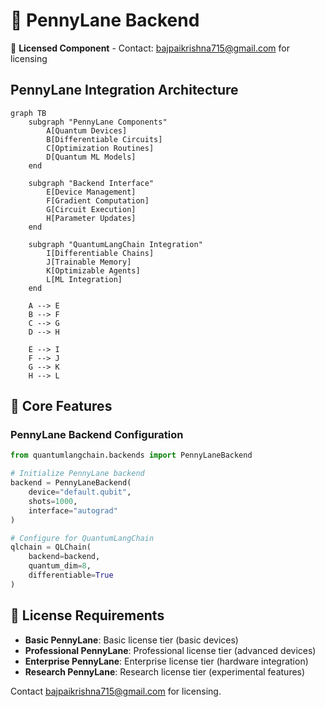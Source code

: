 # 🌊 PennyLane Backend

🔐 **Licensed Component** - Contact: [bajpaikrishna715@gmail.com](mailto:bajpaikrishna715@gmail.com) for licensing

## PennyLane Integration Architecture

```mermaid
graph TB
    subgraph "PennyLane Components"
        A[Quantum Devices]
        B[Differentiable Circuits]
        C[Optimization Routines]
        D[Quantum ML Models]
    end
    
    subgraph "Backend Interface"
        E[Device Management]
        F[Gradient Computation]
        G[Circuit Execution]
        H[Parameter Updates]
    end
    
    subgraph "QuantumLangChain Integration"
        I[Differentiable Chains]
        J[Trainable Memory]
        K[Optimizable Agents]
        L[ML Integration]
    end
    
    A --> E
    B --> F
    C --> G
    D --> H
    
    E --> I
    F --> J
    G --> K
    H --> L
```

## 🌟 Core Features

### PennyLane Backend Configuration

```python
from quantumlangchain.backends import PennyLaneBackend

# Initialize PennyLane backend
backend = PennyLaneBackend(
    device="default.qubit",
    shots=1000,
    interface="autograd"
)

# Configure for QuantumLangChain
qlchain = QLChain(
    backend=backend,
    quantum_dim=8,
    differentiable=True
)
```

## 🔐 License Requirements

- **Basic PennyLane**: Basic license tier (basic devices)
- **Professional PennyLane**: Professional license tier (advanced devices)
- **Enterprise PennyLane**: Enterprise license tier (hardware integration)
- **Research PennyLane**: Research license tier (experimental features)

Contact [bajpaikrishna715@gmail.com](mailto:bajpaikrishna715@gmail.com) for licensing.
